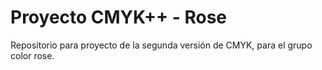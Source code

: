 # Proyecto CMYK++ - Rose

Repositorio para proyecto de la segunda versión de CMYK, para el grupo color rose.
